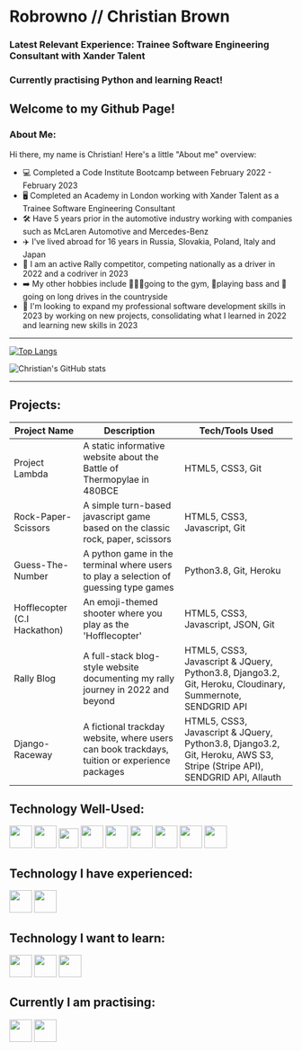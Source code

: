 # Robrowno // Christian Brown

### Latest Relevant Experience: Trainee Software Engineering Consultant with Xander Talent

### Currently practising Python and learning React!


Welcome to my Github Page!
----
### About Me:

Hi there, my name is Christian! Here's a little "About me" overview:
  - 💻 Completed a Code Institute Bootcamp between February 2022 - February 2023
  - 🖥️ Completed an Academy in London working with Xander Talent as a Trainee Software Engineering Consultant
  - 🛠️ Have 5 years prior in the automotive industry working with companies such as McLaren Automotive and Mercedes-Benz
  - ✈️ I've lived abroad for 16 years in Russia, Slovakia, Poland, Italy and Japan
  - 🏁 I am an active Rally competitor, competing nationally as a driver in 2022 and a codriver in 2023
  - ➡️ My other hobbies include 🏋🏻‍♂️going to the gym, 🎸playing bass and 🚗going on long drives in the countryside
  - 🎯 I'm looking to expand my professional software development skills in 2023 by working on new projects, consolidating what I learned in 2022 and learning new skills in 2023
 
----

[![Top Langs](https://github-readme-stats.vercel.app/api/top-langs/?username=Robrowno&layout=compact)](https://github.com/anuraghazra/github-readme-stats)

![Christian's GitHub stats](https://github-readme-stats.vercel.app/api?username=Robrowno&show_icons=true&theme=radical)

----

## Projects:

| Project Name  	| Description  	| Tech/Tools Used  	|
|---	            |---	          |---	              |
| Project Lambda  | A static informative website about the Battle of Thermopylae in 480BCE | HTML5, CSS3, Git  	|
| Rock-Paper-Scissors  | A simple turn-based javascript game based on the classic rock, paper, scissors  	| HTML5, CSS3, Javascript, Git  	|
| Guess-The-Number  | A python game in the terminal where users to play a selection of guessing type games   | Python3.8, Git, Heroku  	|
| Hofflecopter (C.I Hackathon)	| An emoji-themed shooter where you play as the 'Hofflecopter'   	| HTML5, CSS3, Javascript, JSON, Git   	|
| Rally Blog  | A full-stack blog-style website documenting my rally journey in 2022 and beyond 	| HTML5, CSS3, Javascript & JQuery, Python3.8, Django3.2, Git, Heroku, Cloudinary, Summernote, SENDGRID API  	|
| Django-Raceway  | A fictional trackday website, where users can book trackdays, tuition or experience packages 	| HTML5, CSS3, Javascript & JQuery, Python3.8, Django3.2, Git, Heroku, AWS S3, Stripe (Stripe API), SENDGRID API, Allauth 	|


## Technology Well-Used:

<div style="display:inline-block">
 <img src="https://cdn.jsdelivr.net/gh/devicons/devicon/icons/html5/html5-original-wordmark.svg" height=40px/>
 <img src="https://cdn.jsdelivr.net/gh/devicons/devicon/icons/css3/css3-original-wordmark.svg" height=40px/>
 <img src="https://cdn.jsdelivr.net/gh/devicons/devicon/icons/javascript/javascript-original.svg" height=35px/>
 <img src="https://cdn.jsdelivr.net/gh/devicons/devicon/icons/python/python-original-wordmark.svg" height=40px/>
 <img src="https://cdn.jsdelivr.net/gh/devicons/devicon/icons/jquery/jquery-original-wordmark.svg" height=40px/>
 <img src="https://cdn.jsdelivr.net/gh/devicons/devicon/icons/bootstrap/bootstrap-original-wordmark.svg" height=40px/>
 <img src="https://cdn.jsdelivr.net/gh/devicons/devicon/icons/django/django-plain-wordmark.svg" height=40px/>
 <img src="https://cdn.jsdelivr.net/gh/devicons/devicon/icons/heroku/heroku-plain-wordmark.svg" height=40px/>
 <img src="https://cdn.jsdelivr.net/gh/devicons/devicon/icons/git/git-original-wordmark.svg" height=40px/>
 
</div>

## Technology I have experienced:
<div style="display:inline-block">
 <img src="https://cdn.jsdelivr.net/gh/devicons/devicon/icons/nodejs/nodejs-original-wordmark.svg" height=40px/>
<img src="https://cdn.jsdelivr.net/gh/devicons/devicon/icons/react/react-original-wordmark.svg" height=40px/>
 
 </div>
 
## Technology I want to learn:
<div style="display:inline-block">
 <img src="https://cdn.jsdelivr.net/gh/devicons/devicon/icons/java/java-original-wordmark.svg" height=40px/>
<img src="https://cdn.jsdelivr.net/gh/devicons/devicon/icons/angularjs/angularjs-original.svg" height=40px/>
<img src="https://cdn.jsdelivr.net/gh/devicons/devicon/icons/typescript/typescript-original.svg" height=40px/>
          

 </div>
 
 ## Currently I am practising:
 
 <div style="display:inline-block">
 
 <img src="https://cdn.jsdelivr.net/gh/devicons/devicon/icons/python/python-original-wordmark.svg" height=40px/>
 
 <img src="https://cdn.jsdelivr.net/gh/devicons/devicon/icons/react/react-original-wordmark.svg" height=40px/>
          
 </div>
